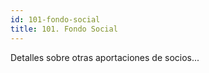 ```yaml
---
id: 101-fondo-social
title: 101. Fondo Social
---
```

Detalles sobre otras aportaciones de socios...
